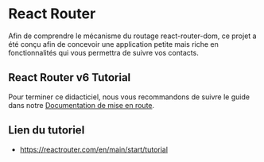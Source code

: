# React Router
Afin de comprendre le mécanisme du routage react-router-dom, ce projet a été conçu afin de concevoir une application petite mais riche en fonctionnalités qui vous permettra de suivre vos contacts.

## React Router v6 Tutorial

Pour terminer ce didacticiel, nous vous recommandons de suivre le guide dans notre [Documentation de mise en route](https://github.com/webapps-conception/react-router-tutorial/tutorial.md).

## Lien du tutoriel
* <https://reactrouter.com/en/main/start/tutorial>
